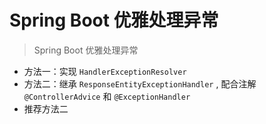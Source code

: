 # Spring Boot 优雅处理异常

> Spring Boot 优雅处理异常

- 方法一：实现 `HandlerExceptionResolver`
- 方法二：继承 `ResponseEntityExceptionHandler` , 配合注解 `@ControllerAdvice` 和 `@ExceptionHandler`
- 推荐方法二